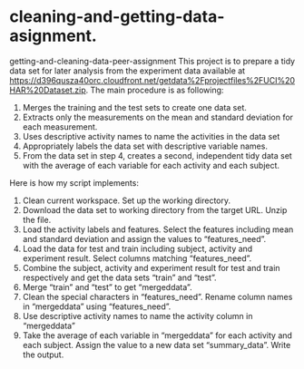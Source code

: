 # cleaning-and-getting-data-asignment.

getting-and-cleaning-data-peer-assignment
This project is to prepare a tidy data set for later analysis from the experiment data available at https://d396qusza40orc.cloudfront.net/getdata%2Fprojectfiles%2FUCI%20HAR%20Dataset.zip. The main procedure is as following:

1. Merges the training and the test sets to create one data set.
2. Extracts only the measurements on the mean and standard deviation for each measurement.
3. Uses descriptive activity names to name the activities in the data set
4. Appropriately labels the data set with descriptive variable names.
5. From the data set in step 4, creates a second, independent tidy data set with the average of each variable for each activity and each   subject.

Here is how my script implements:

1. Clean current workspace. Set up the working directory.
2. Download the data set to working directory from the target URL. Unzip the file.
3. Load the activity labels and features. Select the features including mean and standard deviation and assign the values to “features_need”.
4. Load the data for test and train including subject, activity and experiment result. Select columns matching “features_need”.
5. Combine the subject, activity and experiment result for test and train respectively and get the data sets “train” and “test”.
6. Merge “train” and “test” to get “mergeddata”.
7. Clean the special characters in “features_need”. Rename column names in “mergeddata” using “features_need”.
8. Use descriptive activity names to name the activity column in “mergeddata”
9. Take the average of each variable in “mergeddata” for each activity and each subject. Assign the value to a new data set “summary_data”. Write the output.
